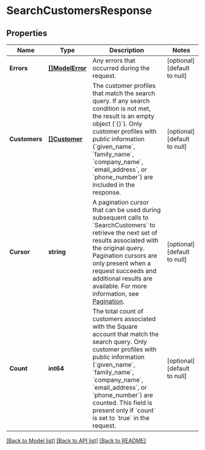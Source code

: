 # SearchCustomersResponse

## Properties
Name | Type | Description | Notes
------------ | ------------- | ------------- | -------------
**Errors** | [**[]ModelError**](Error.md) | Any errors that occurred during the request. | [optional] [default to null]
**Customers** | [**[]Customer**](Customer.md) | The customer profiles that match the search query. If any search condition is not met, the result is an empty object (&#x60;{}&#x60;). Only customer profiles with public information (&#x60;given_name&#x60;, &#x60;family_name&#x60;, &#x60;company_name&#x60;, &#x60;email_address&#x60;, or &#x60;phone_number&#x60;) are included in the response. | [optional] [default to null]
**Cursor** | **string** | A pagination cursor that can be used during subsequent calls to &#x60;SearchCustomers&#x60; to retrieve the next set of results associated with the original query. Pagination cursors are only present when a request succeeds and additional results are available.  For more information, see [Pagination](https://developer.squareup.com/docs/build-basics/common-api-patterns/pagination). | [optional] [default to null]
**Count** | **int64** | The total count of customers associated with the Square account that match the search query. Only customer profiles with public information (&#x60;given_name&#x60;, &#x60;family_name&#x60;, &#x60;company_name&#x60;, &#x60;email_address&#x60;, or &#x60;phone_number&#x60;) are counted. This field is present only if &#x60;count&#x60; is set to &#x60;true&#x60; in the request. | [optional] [default to null]

[[Back to Model list]](../README.md#documentation-for-models) [[Back to API list]](../README.md#documentation-for-api-endpoints) [[Back to README]](../README.md)

